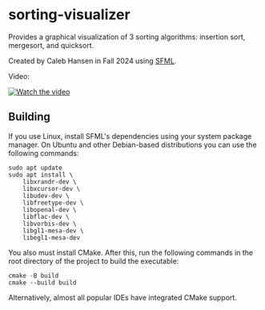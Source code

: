 # sorting-visualizer
Provides a graphical visualization of 3 sorting algorithms: insertion sort, mergesort, and quicksort.

Created by Caleb Hansen in Fall 2024 using [SFML](https://www.sfml-dev.org/index.php).

Video:

[![Watch the video](https://img.youtube.com/vi/IFnWInCHGqw/0.jpg)](https://youtu.be/IFnWInCHGqw)

## Building
If you use Linux, install SFML's dependencies using your system package manager. On Ubuntu and other Debian-based distributions you can use the following commands:
   ```
   sudo apt update
   sudo apt install \
       libxrandr-dev \
       libxcursor-dev \
       libudev-dev \
       libfreetype-dev \
       libopenal-dev \
       libflac-dev \
       libvorbis-dev \
       libgl1-mesa-dev \
       libegl1-mesa-dev
   ```

   You also must install CMake. After this, run the following commands in the root directory of the project to build the executable:

   ```
   cmake -B build
   cmake --build build
   ```

Alternatively, almost all popular IDEs have integrated CMake support.
